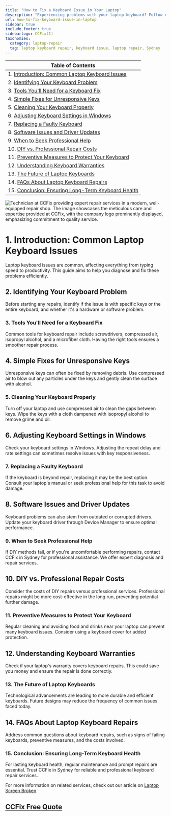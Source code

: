 ```yaml
---
title: "How to Fix a Keyboard Issue in Your Laptop"
description: "Experiencing problems with your laptop keyboard? Follow our comprehensive guide to diagnose and fix common keyboard issues. Get professional help in Sydney from CCFix!"
url: how-to-fix-keyboard-issue-in-laptop
sidebar: true
include_footer: true
sidebarlogo: CCFix(1)
taxonomies:
  category: laptop-repair
  tag: laptop keyboard repair, keyboard issue, laptop repair, Sydney
---
```


| **Table of Contents**                                               |
|---------------------------------------------------------------------|
| 1. [Introduction: Common Laptop Keyboard Issues](#1-introduction-common-laptop-keyboard-issues) |
| 2. [Identifying Your Keyboard Problem](#2-identifying-your-keyboard-problem) |
| 3. [Tools You'll Need for a Keyboard Fix](#3-tools-youll-need-for-a-keyboard-fix) |
| 4. [Simple Fixes for Unresponsive Keys](#4-simple-fixes-for-unresponsive-keys) |
| 5. [Cleaning Your Keyboard Properly](#5-cleaning-your-keyboard-properly) |
| 6. [Adjusting Keyboard Settings in Windows](#6-adjusting-keyboard-settings-in-windows) |
| 7. [Replacing a Faulty Keyboard](#7-replacing-a-faulty-keyboard) |
| 8. [Software Issues and Driver Updates](#8-software-issues-and-driver-updates) |
| 9. [When to Seek Professional Help](#9-when-to-seek-professional-help) |
| 10. [DIY vs. Professional Repair Costs](#10-diy-vs-professional-repair-costs) |
| 11. [Preventive Measures to Protect Your Keyboard](#11-preventive-measures-to-protect-your-keyboard) |
| 12. [Understanding Keyboard Warranties](#12-understanding-keyboard-warranties) |
| 13. [The Future of Laptop Keyboards](#13-the-future-of-laptop-keyboards) |
| 14. [FAQs About Laptop Keyboard Repairs](#14-faqs-about-laptop-keyboard-repairs) |
| 15. [Conclusion: Ensuring Long-Term Keyboard Health](#15-conclusion-ensuring-long-term-keyboard-health) |

![Technician at CCFix providing expert repair services in a modern, well-equipped repair shop. The image showcases the meticulous care and expertise provided at CCFix, with the company logo prominently displayed, emphasizing commitment to quality service.](/images/ccfix-keyboard-issue.webp "CCFix technician providing expert repair services, demonstrating detailed repair work in a clean, professional environment.")


# **1. Introduction: Common Laptop Keyboard Issues**
Laptop keyboard issues are common, affecting everything from typing speed to productivity. This guide aims to help you diagnose and fix these problems efficiently.

## **2. Identifying Your Keyboard Problem**
Before starting any repairs, identify if the issue is with specific keys or the entire keyboard, and whether it's a hardware or software problem.

### **3. Tools You'll Need for a Keyboard Fix**
Common tools for keyboard repair include screwdrivers, compressed air, isopropyl alcohol, and a microfiber cloth. Having the right tools ensures a smoother repair process.

## **4. Simple Fixes for Unresponsive Keys**
Unresponsive keys can often be fixed by removing debris. Use compressed air to blow out any particles under the keys and gently clean the surface with alcohol.

### **5. Cleaning Your Keyboard Properly**
Turn off your laptop and use compressed air to clean the gaps between keys. Wipe the keys with a cloth dampened with isopropyl alcohol to remove grime and oil.

## **6. Adjusting Keyboard Settings in Windows**
Check your keyboard settings in Windows. Adjusting the repeat delay and rate settings can sometimes resolve issues with key responsiveness.

### **7. Replacing a Faulty Keyboard**
If the keyboard is beyond repair, replacing it may be the best option. Consult your laptop's manual or seek professional help for this task to avoid damage.

## **8. Software Issues and Driver Updates**
Keyboard problems can also stem from outdated or corrupted drivers. Update your keyboard driver through Device Manager to ensure optimal performance.

### **9. When to Seek Professional Help**
If DIY methods fail, or if you're uncomfortable performing repairs, contact CCFix in Sydney for professional assistance. We offer expert diagnosis and repair services.

## **10. DIY vs. Professional Repair Costs**
Consider the costs of DIY repairs versus professional services. Professional repairs might be more cost-effective in the long run, preventing potential further damage.

### **11. Preventive Measures to Protect Your Keyboard**
Regular cleaning and avoiding food and drinks near your laptop can prevent many keyboard issues. Consider using a keyboard cover for added protection.

## **12. Understanding Keyboard Warranties**
Check if your laptop's warranty covers keyboard repairs. This could save you money and ensure the repair is done correctly.

### **13. The Future of Laptop Keyboards**
Technological advancements are leading to more durable and efficient keyboards. Future designs may reduce the frequency of common issues faced today.

## **14. FAQs About Laptop Keyboard Repairs**
Address common questions about keyboard repairs, such as signs of failing keyboards, preventive measures, and the costs involved.

### **15. Conclusion: Ensuring Long-Term Keyboard Health**
For lasting keyboard health, regular maintenance and prompt repairs are essential. Trust CCFix in Sydney for reliable and professional keyboard repair services.


For more information on related services, check out our article on [Laptop Screen Broken](https://ccfix.com.au/laptop-screen-broken).

 ## [CCFix Free Quote](https://form.jotform.com/241402975332857)
